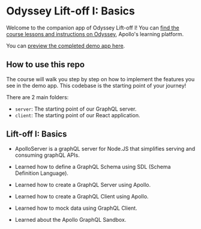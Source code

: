 # Odyssey Lift-off I: Basics

Welcome to the companion app of Odyssey Lift-off I! You can [find the course lessons and instructions on Odyssey](https://odyssey.apollographql.com/lift-off-part1), Apollo's learning platform.

You can [preview the completed demo app here](https://lift-off-client-demo.netlify.app/).

## How to use this repo

The course will walk you step by step on how to implement the features you see in the demo app. This codebase is the starting point of your journey!

There are 2 main folders:

- `server`: The starting point of our GraphQL server.
- `client`: The starting point of our React application.


## Lift-off I: Basics

* ApolloServer is a graphQL server for Node.JS that simplifies serving and consuming graphQL APIs.

* Learned how to define a GraphQL Schema using SDL (Schema Definition Language).

* Learned how to create a GraphQL Server using Apollo.

* Learned how to create a GraphQL Client using Apollo.

* Learned how to mock data using GraphQL Client.

* Learned about the Apollo GraphQL Sandbox.


